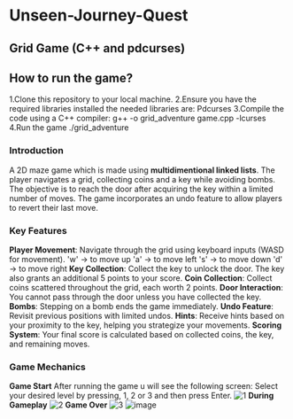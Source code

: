 # Unseen-Journey-Quest
## Grid Game (C++ and pdcurses)
## How to run the game?
1.Clone this repository to your local machine.
2.Ensure you have the required libraries installed 
    the needed libraries are: Pdcurses
3.Compile the code using a C++ compiler:
g++ -o grid_adventure game.cpp -lcurses
4.Run the game
./grid_adventure

### Introduction
A 2D maze game which is made using **multidimentional linked lists**. The player navigates a grid, collecting coins and a key while avoiding bombs. The objective is to reach the door after acquiring the key within a limited number of moves. The game incorporates an undo feature to allow players to revert their last move.

### Key Features
**Player Movement**: Navigate through the grid using keyboard inputs (WASD for movement).
'w' -> to move up
'a' -> to move left
's' -> to move down
'd' -> to move right
**Key Collection**: Collect the key to unlock the door. The key also grants an additional 5 points to your score.
**Coin Collection**: Collect coins scattered throughout the grid, each worth 2 points.
**Door Interaction**: You cannot pass through the door unless you have collected the key.
**Bombs**: Stepping on a bomb ends the game immediately.
**Undo Feature**: Revisit previous positions with limited undos.
**Hints**: Receive hints based on your proximity to the key, helping you strategize your movements.
**Scoring System**: Your final score is calculated based on collected coins, the key, and remaining moves.

### Game Mechanics
**Game Start**
After running the game u will see the following screen: 
Select your desired level by pressing, 1, 2 or 3 and then press Enter.
![1](https://github.com/user-attachments/assets/efdf2ecf-3f05-4450-9426-4abe9733ddab)
**During Gameplay**
![2](https://github.com/user-attachments/assets/10b77aa8-ee47-44f0-8516-bc44b8478304)
**Game Over**
![3](https://github.com/user-attachments/assets/ea1e3494-fadb-44a8-bfbf-16bfd712dbaa)
![image](https://github.com/user-attachments/assets/29221cec-ab64-4dcf-8e7c-da28206a8874)
